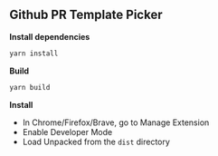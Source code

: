 ## Github PR Template Picker

**Install dependencies**
```bash
yarn install
```

**Build**
```bash
yarn build
```

**Install**

- In Chrome/Firefox/Brave, go to Manage Extension
- Enable Developer Mode
- Load Unpacked from the `dist` directory
